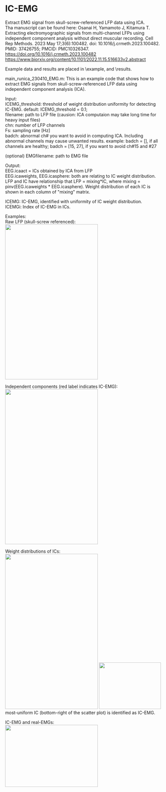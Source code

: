 # IC-EMG
Extract EMG signal from skull-screw-referenced LFP data using ICA.  
Tha manuscript can be found here: 
Osanai H, Yamamoto J, Kitamura T. Extracting electromyographic signals from multi-channel LFPs using independent component analysis without direct muscular recording. Cell Rep Methods. 2023 May 17;3(6):100482. doi: 10.1016/j.crmeth.2023.100482. PMID: 37426755; PMCID: PMC10326347.
https://doi.org/10.1016/j.crmeth.2023.100482
https://www.biorxiv.org/content/10.1101/2022.11.15.516633v2.abstract
                                  

Example data and results are placed in \example, and \results.  
  
  
main_runica_230410_EMG.m:
This is an example code that shows how to extract EMG signals from
skull-screw-referenced LFP data using independent component analysis (ICA). 

Input:  
  ICEMG_threshold: threshold of weight distribution uniformity for
                   detecting IC-EMG. 
                   default: ICEMG_threshold = 0.1;    
  filename: path to LFP file (causion: ICA computaion may take long time for heavy input files)  
  chn:    number of LFP channels  
  Fs:     sampling rate [Hz]  
  badch:  abnormal ch# you want to avoid in computing ICA. Including
          abnormal channels may cause unwanted results.
          example:    badch = [], if all channels are healthy;
                      badch = [15, 27], if you want to avoid ch#15 and #27    
    
  (optional) EMGfilename: path to EMG file


Output:  
  EEG.icaact = ICs obtained by ICA from LFP  
  EEG.icaweights, EEG.icasphere: both are relating to IC weight distribution. 
      LFP and IC have relationship that  LFP = mixing*IC,
        where  mixing = pinv(EEG.icaweights * EEG.icasphere).
      Weight distribution of each IC is shown in each column of "mixing" matrix.          
  
  ICEMG:  IC-EMG, identified with uniformity of IC weight distribution.  
  ICEMGi: Index of IC-EMG in ICs.  
  
Examples:    
Raw LFP (skull-screw referenced):  
<img src="https://user-images.githubusercontent.com/60276754/231026752-40bd2b91-3727-4023-8b85-a0f9de476b3e.png"  width="300" height="500">

Independent components (red label indicates IC-EMG):  
<img src="https://user-images.githubusercontent.com/60276754/231026876-833dbd15-f43e-4453-83a8-895f3ea737ee.png"  width="300" height="500">

Weight distributions of ICs:  
<img src="https://user-images.githubusercontent.com/60276754/231026943-6198d1c6-d3cb-4778-bc6c-f4c37413c8c7.png"  width="300" height="500">
<img src="https://user-images.githubusercontent.com/60276754/231026971-1385883f-40e6-408e-afc8-36f15a46a8c4.png"  width="200" height="150">  
most-uniform IC (bottom-right of the scatter plot) is identified as IC-EMG.

  
IC-EMG and real-EMGs:  
<img src="https://user-images.githubusercontent.com/60276754/231027233-59759fef-26f0-443f-be62-6539ae686964.png"  width="300" height="200">

